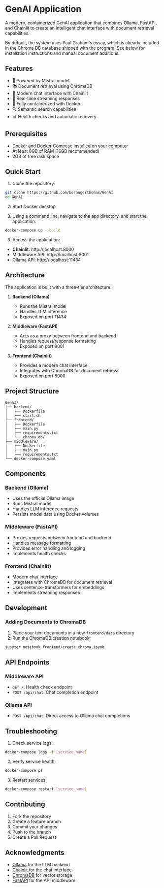# GenAI Application

A modern, containerized GenAI application that combines Ollama, FastAPI, and Chainlit to create an intelligent chat interface with document retrieval capabilities.

By default, the system uses Paul Graham's essay, which is already included in the Chroma DB database shipped with the program. See below for installation instructions and manual document additions.

## Features

- 🤖 Powered by Mistral model
- 📚 Document retrieval using ChromaDB
- 💬 Modern chat interface with Chainlit
- 🔄 Real-time streaming responses
- 🐳 Fully containerized with Docker
- 🔍 Semantic search capabilities
- 📊 Health checks and automatic recovery

## Prerequisites

- Docker and Docker Compose installed on your computer
- At least 8GB of RAM (16GB recommended)
- 2GB of free disk space

## Quick Start

1. Clone the repository:
```bash
git clone https://github.com/berangerthomas/GenAI
cd GenAI
```

2. Start Docker desktop

3. Using a command line, navigate to the app directory, and start the application:
```bash
docker-compose up --build
```

3. Access the application:
- **Chainlit**: http://localhost:8000
- Middleware API: http://localhost:8001
- Ollama API: http://localhost:11434


## Architecture

The application is built with a three-tier architecture:

1. **Backend (Ollama)**
   - Runs the Mistral model
   - Handles LLM inference
   - Exposed on port 11434

2. **Middleware (FastAPI)**
   - Acts as a proxy between frontend and backend
   - Handles request/response formatting
   - Exposed on port 8001

3. **Frontend (Chainlit)**
   - Provides a modern chat interface
   - Integrates with ChromaDB for document retrieval
   - Exposed on port 8000

   
## Project Structure

```
GenAI/
├── backend/
│   ├── Dockerfile
│   └── start.sh
├── frontend/
│   ├── Dockerfile
│   ├── main.py
│   ├── requirements.txt
│   └── chroma_db/
├── middleware/
│   ├── Dockerfile
│   ├── main.py
│   └── requirements.txt
└── docker-compose.yaml
```

## Components

### Backend (Ollama)

- Uses the official Ollama image
- Runs Mistral model
- Handles LLM inference requests
- Persists model data using Docker volumes

### Middleware (FastAPI)

- Proxies requests between frontend and backend
- Handles message formatting
- Provides error handling and logging
- Implements health checks

### Frontend (Chainlit)

- Modern chat interface
- Integrates with ChromaDB for document retrieval
- Uses sentence-transformers for embeddings
- Implements streaming responses

## Development

### Adding Documents to ChromaDB

1. Place your text documents in a new `frontend/data` directory
2. Run the ChromaDB creation notebook:
```bash
jupyter notebook frontend/create_chroma.ipynb
```

## API Endpoints

### Middleware API

- `GET /`: Health check endpoint
- `POST /api/chat`: Chat completion endpoint

### Ollama API

- `POST /api/chat`: Direct access to Ollama chat completions


## Troubleshooting

1. Check service logs:
```bash
docker-compose logs -f [service_name]
```

2. Verify service health:
```bash
docker-compose ps
```

3. Restart services:
```bash
docker-compose restart [service_name]
```

## Contributing

1. Fork the repository
2. Create a feature branch
3. Commit your changes
4. Push to the branch
5. Create a Pull Request

## Acknowledgments

- [Ollama](https://ollama.ai/) for the LLM backend
- [Chainlit](https://chainlit.io/) for the chat interface
- [ChromaDB](https://www.chromadb.com/) for vector storage
- [FastAPI](https://fastapi.tiangolo.com/) for the API middleware 
